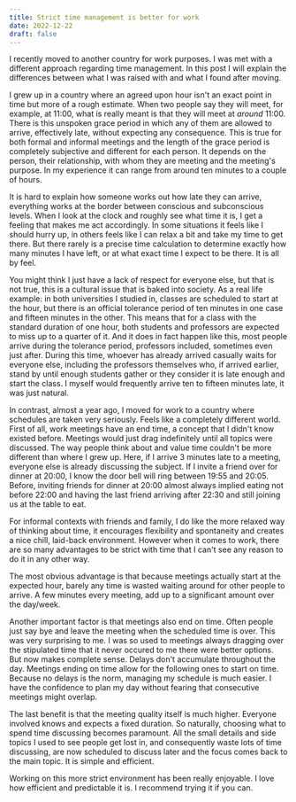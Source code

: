 ```yaml
---
title: Strict time management is better for work
date: 2022-12-22
draft: false
---
```


I recently moved to another country for work purposes. 
I was met with a different approach regarding time management. 
In this post I will explain the differences between what I was raised with and what I found after moving.

I grew up in a country where an agreed upon hour isn't an exact point in time but more of a rough estimate. 
When two people say they will meet, for example, at 11:00, what is really meant is that they will meet at *around* 11:00. 
There is this unspoken grace period in which any of them are allowed to arrive, effectively late, without expecting any consequence. 
This is true for both formal and informal meetings and the length of the grace period is completely subjective and different for each person. 
It depends on the person, their relationship, with whom they are meeting and the meeting's purpose. 
In my experience it can range from around ten minutes to a couple of hours.

It is hard to explain how someone works out how late they can arrive, everything works at the border between conscious and subconscious levels. 
When I look at the clock and roughly see what time it is, I get a feeling that makes me act accordingly.
In some situations it feels like I should hurry up, in others feels like I can relax a bit and take my time to get there. 
But there rarely is a precise time calculation to determine exactly how many minutes I have left, or at what exact time I expect to be there. 
It is all by feel.

You might think I just have a lack of respect for everyone else, but that is not true, this is a cultural issue that is baked into society. 
As a real life example: in both universities I studied in, classes are scheduled to start at the hour, but there is an official tolerance period of ten minutes in one case and fifteen minutes in the other. 
This means that for a class with the standard duration of one hour, both students and professors are expected to miss up to a quarter of it. 
And it does in fact happen like this, most people arrive during the tolerance period, professors included, sometimes even just after. 
During this time, whoever has already arrived casually waits for everyone else, including the professors themselves who, if arrived earlier, stand by until enough students gather or they consider it is late enough and start the class. 
I myself would frequently arrive ten to fifteen minutes late, it was just natural.

In contrast, almost a year ago, I moved for work to a country where schedules are taken very seriously. 
Feels like a completely different world.
First of all, work meetings have an end time, a concept that I didn't know existed before. 
Meetings would just drag indefinitely until all topics were discussed.
The way people think about and value time couldn't be more different than where I grew up.
Here, if I arrive 3 minutes late to a meeting, everyone else is already discussing the subject. 
If I invite a friend over for dinner at 20:00, I know the door bell will ring between 19:55 and 20:05. 
Before, inviting friends for dinner at 20:00 almost always implied eating not before 22:00 and having the last friend arriving after 22:30 and still joining us at the table to eat. 

For informal contexts with friends and family, I do like the more relaxed way of thinking about time, it encourages flexibility and spontaneity and creates a nice chill, laid-back environment. 
However when it comes to work, there are so many advantages to be strict with time that I can't see any reason to do it in any other way.

The most obvious advantage is that because meetings actually start at the expected hour, barely any time is wasted waiting around for other people to arrive. 
A few minutes every meeting, add up to a significant amount over the day/week. 

Another important factor is that meetings also end on time. 
Often people just say bye and leave the meeting when the scheduled time is over. 
This was very surprising to me. 
I was so used to meetings always dragging over the stipulated time that it never occured to me there were better options. 
But now makes complete sense. 
Delays don't accumulate throughout the day. 
Meetings ending on time allow for the following ones to start on time. 
Because no delays is the norm, managing my schedule is much easier. 
I have the confidence to plan my day without fearing that consecutive meetings might overlap. 

The last benefit is that the meeting quality itself is much higher. 
Everyone involved knows and expects a fixed duration. 
So naturally, choosing what to spend time discussing becomes paramount. 
All the small details and side topics I used to see people get lost in, and consequently waste lots of time discussing, are now scheduled to discuss later and the focus comes back to the main topic. 
It is simple and efficient. 

Working on this more strict environment has been really enjoyable. 
I love how efficient and predictable it is. 
I recommend trying it if you can.
